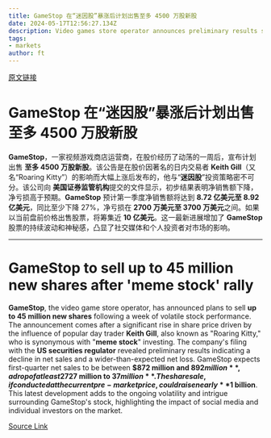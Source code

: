 ```yaml
---
title: GameStop 在“迷因股”暴涨后计划出售至多 4500 万股新股
date: 2024-05-17T12:56:27.134Z
description: Video games store operator announces preliminary results showing expectations of further drop in net sales
tags: 
- markets
author: ft
---
```


[原文链接](https://ft.com/content/87e62638-d1f7-4658-a7cf-bc55132da756)

# **GameStop** 在“**迷因股**”暴涨后计划出售至多 4500 万股新股

**GameStop**，一家视频游戏商店运营商，在股价经历了动荡的一周后，宣布计划出售 **至多 4500 万股新股**。该公告是在股价因著名的日内交易者 **Keith Gill**（又名“Roaring Kitty”）的影响而大幅上涨后发布的，他与“**迷因股**”投资策略密不可分。该公司向 **美国证券监管机构**提交的文件显示，初步结果表明净销售额下降，净亏损高于预期。**GameStop** 预计第一季度净销售额将达到 **8.72 亿美元至 8.92 亿美元**，同比至少下降 27%，净亏损在 **2700 万美元至 3700 万美元**之间。如果以当前盘前价格出售股票，将筹集近 **10 亿美元**。这一最新进展增加了 **GameStop** 股票的持续波动和神秘感，凸显了社交媒体和个人投资者对市场的影响。

---

# GameStop to sell up to 45 million new shares after 'meme stock' rally

**GameStop**, the video game store operator, has announced plans to sell **up to 45 million new shares** following a week of volatile stock performance. The announcement comes after a significant rise in share price driven by the influence of popular day trader **Keith Gill**, also known as "Roaring Kitty," who is synonymous with "**meme stock**" investing. The company's filing with the **US securities regulator** revealed preliminary results indicating a decline in net sales and a wider-than-expected net loss. GameStop expects first-quarter net sales to be between **$872 million and $892 million**, a drop of at least 27% from the previous year, and a net loss in the range of **$27 million to $37 million**. The share sale, if conducted at the current pre-market price, could raise nearly **$1 billion**. This latest development adds to the ongoing volatility and intrigue surrounding GameStop's stock, highlighting the impact of social media and individual investors on the market.

[Source Link](https://ft.com/content/87e62638-d1f7-4658-a7cf-bc55132da756)

